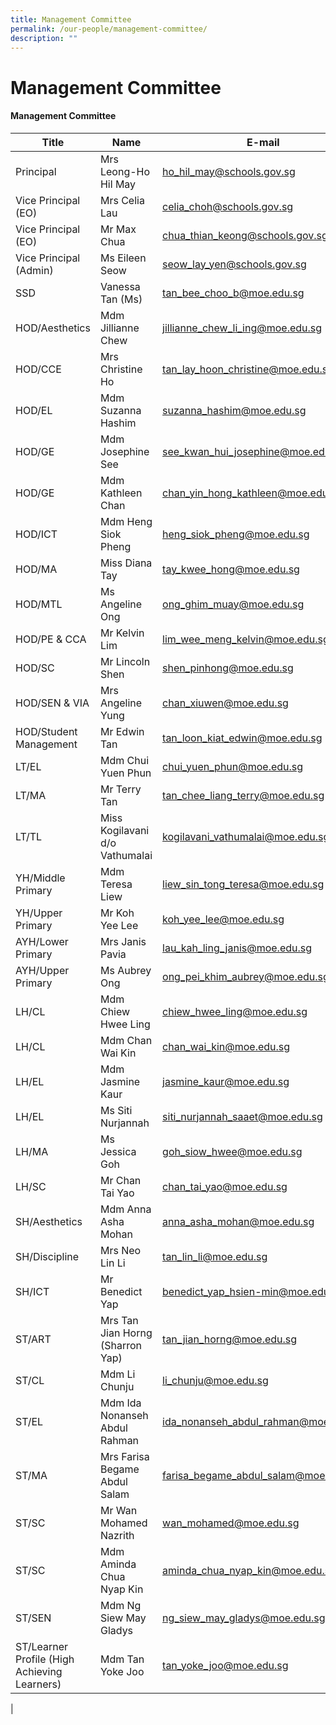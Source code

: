 ```yaml
---
title: Management Committee
permalink: /our-people/management-committee/
description: ""
---
```

# **Management Committee**


  
#### Management Committee



| Title | Name | E-mail |
| -------- | -------- | -------- |
|	Principal	|Mrs Leong-Ho Hil May 	|[ho_hil_may@schools.gov.sg](mailto:ho_hil_may@schools.gov.sg)|
|	Vice Principal (EO)	| Mrs	Celia Lau  	|	[celia_choh@schools.gov.sg](mailto:celia_choh@schools.gov.sg)|
|	Vice Principal (EO)	|	Mr Max Chua 	|	[chua_thian_keong@schools.gov.sg](mailto:chua_thian_keong@schools.gov.sg)|
|	Vice Principal (Admin)	|	Ms Eileen Seow 	|[seow_lay_yen@schools.gov.sg](mailto:seow_lay_yen@schools.gov.sg)|
|	SSD	|	Vanessa Tan (Ms)	|[tan_bee_choo_b@moe.edu.sg](mailto:tan_bee_choo_b@moe.edu.sg)|
|	HOD/Aesthetics	| Mdm	Jillianne Chew 	|[jillianne_chew_li_ing@moe.edu.sg](mailto:jillianne_chew_li_ing@moe.edu.sg)|
|	HOD/CCE	|	Mrs Christine Ho 	|[tan_lay_hoon_christine@moe.edu.sg](mailto:tan_lay_hoon_christine@moe.edu.sg)|
|	HOD/EL	|	Mdm Suzanna Hashim 	|	[suzanna_hashim@moe.edu.sg](mailto:suzanna_hashim@moe.edu.sg)|
|	HOD/GE	|	Mdm Josephine See 	|	[see_kwan_hui_josephine@moe.edu.sg](mailto:see_kwan_hui_josephine@moe.edu.sg)|
|	HOD/GE	| Mdm	Kathleen Chan  	|[chan_yin_hong_kathleen@moe.edu.sg](mailto:chan_yin_hong_kathleen@moe.edu.sg)|
|	HOD/ICT	|Mdm Heng Siok Pheng 	|[heng_siok_pheng@moe.edu.sg](mailto:heng_siok_pheng@moe.edu.sg)|
|	HOD/MA	|Miss	Diana Tay 	|	[tay_kwee_hong@moe.edu.sg](mailto:tay_kwee_hong@moe.edu.sg)|
|	HOD/MTL	|Ms	Angeline Ong 	|[ong_ghim_muay@moe.edu.sg](mailto:ong_ghim_muay@moe.edu.sg)|
|	HOD/PE & CCA	|Mr Kelvin Lim	|[lim_wee_meng_kelvin@moe.edu.sg](mailto:lim_wee_meng_kelvin@moe.edu.sg)|
|	HOD/SC	|	Mr Lincoln Shen	|[shen_pinhong@moe.edu.sg](mailto:shen_pinhong@moe.edu.sg)|
|	HOD/SEN & VIA	|	Mrs Angeline Yung 	|[chan_xiuwen@moe.edu.sg](mailto:chan_xiuwen@moe.edu.sg)|
|	HOD/Student Management	|	Mr Edwin Tan	|	[tan_loon_kiat_edwin@moe.edu.sg](mailto:tan_loon_kiat_edwin@moe.edu.sg)|
|	LT/EL	|	Mdm Chui Yuen Phun 	|[chui_yuen_phun@moe.edu.sg](mailto:chui_yuen_phun@moe.edu.sg)|
|	LT/MA	|	Mr Terry Tan	|	[tan_chee_liang_terry@moe.edu.sg](mailto:tan_chee_liang_terry@moe.edu.sg)|
|	LT/TL	|	Miss Kogilavani d/o Vathumalai 	|[kogilavani_vathumalai@moe.edu.sg](mailto:kogilavani_vathumalai@moe.edu.sg)|
|	YH/Middle Primary	|Mdm Teresa Liew 	|[liew_sin_tong_teresa@moe.edu.sg](mailto:liew_sin_tong_teresa@moe.edu.sg)|
|	YH/Upper Primary	|	Mr Koh Yee Lee 	|[koh_yee_lee@moe.edu.sg](mailto:koh_yee_lee@moe.edu.sg)|
|	AYH/Lower Primary	|	Mrs Janis Pavia	|	[lau_kah_ling_janis@moe.edu.sg](mailto:lau_kah_ling_janis@moe.edu.sg)|
|	AYH/Upper Primary	|Ms Aubrey Ong  |	[ong_pei_khim_aubrey@moe.edu.sg](mailto:ong_pei_khim_aubrey@moe.edu.sg)|
|	LH/CL	|	Mdm Chiew Hwee Ling |	[chiew_hwee_ling@moe.edu.sg](mailto:chiew_hwee_ling@moe.edu.sg)|
|	LH/CL	|	Mdm Chan Wai Kin 	|	[chan_wai_kin@moe.edu.sg](mailto:chan_wai_kin@moe.edu.sg)|
|	LH/EL	|Mdm Jasmine Kaur	|	[jasmine_kaur@moe.edu.sg](mailto:jasmine_kaur@moe.edu.sg)|
|	LH/EL	|	Ms Siti Nurjannah 	|[siti_nurjannah_saaet@moe.edu.sg](mailto:siti_nurjannah_saaet@moe.edu.sg)|
|	LH/MA	|Ms Jessica Goh 	|	[goh_siow_hwee@moe.edu.sg](mailto:goh_siow_hwee@moe.edu.sg)|
|	LH/SC	|	Mr Chan Tai Yao		|[chan_tai_yao@moe.edu.sg](mailto:chan_tai_yao@moe.edu.sg)|
|	SH/Aesthetics	|Mdm Anna Asha Mohan 	|	[anna_asha_mohan@moe.edu.sg](mailto:anna_asha_mohan@moe.edu.sg)|
|	SH/Discipline	|	Mrs Neo Lin Li 	|[tan_lin_li@moe.edu.sg](mailto:tan_lin_li@moe.edu.sg)|
|	SH/ICT	|Mr Benedict Yap	|	[benedict_yap_hsien-min@moe.edu.sg](mailto:benedict_yap_hsien-min@moe.edu.sg)|
ST/ART 	|	Mrs Tan Jian Horng (Sharron Yap)	|	tan_jian_horng@moe.edu.sg	|[tan_jian_horng@moe.edu.sg](mailto:tan_jian_horng@moe.edu.sg)|
ST/CL	|	Mdm Li Chunju	|	li_chunju@moe.edu.sg	|[li_chunju@moe.edu.sg](mailto:li_chunju@moe.edu.sg)|
ST/EL	|	Mdm Ida Nonanseh Abdul Rahman	|	ida_nonanseh_abdul_rahman@moe.edu.sg	|[ida_nonanseh_abdul_rahman@moe.edu.sg](mailto:ida_nonanseh_abdul_rahman@moe.edu.sg)|
ST/MA	|	Mrs Farisa Begame Abdul Salam 	|	farisa_begame_abdul_salam@moe.edu.sg	|[farisa_begame_abdul_salam@moe.edu.sg](mailto:farisa_begame_abdul_salam@moe.edu.sg)|
ST/SC	|	Mr Wan Mohamed Nazrith	|	wan_mohamed@moe.edu.sg	|[wan_mohamed@moe.edu.sg](mailto:wan_mohamed@moe.edu.sg)|
ST/SC 	|Mdm Aminda Chua Nyap Kin	|	aminda_chua_nyap_kin@moe.edu.sg	|[aminda_chua_nyap_kin@moe.edu.sg](mailto:aminda_chua_nyap_kin@moe.edu.sg)|
ST/SEN	| Mdm	Ng Siew May Gladys  |	ng_siew_may_gladys@moe.edu.sg	|[ng_siew_may_gladys@moe.edu.sg](mailto:ng_siew_may_gladys@moe.edu.sg)|
ST/Learner Profile (High Achieving Learners)	|Mdm Tan Yoke Joo	|	tan_yoke_joo@moe.edu.sg	|[tan_yoke_joo@moe.edu.sg](mailto:tan_yoke_joo@moe.edu.sg)|
 |